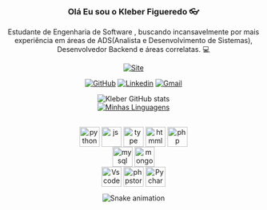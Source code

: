 <div style = "display: inline_block" align="center">
    <h3>Olá Eu sou o Kleber Figueredo 👓</h3>

Estudante de Engenharia de Software , buscando incansavelmente por mais experiência em áreas de ADS(Analista e Desenvolvimento de Sistemas), Desenvolvedor Backend e áreas correlatas. 💻
<br>

[![Site](https://img.shields.io/website?label=biokleberdev.com&style=for-the-badge&url=https://kleberfdev.github.io/Bio/)](https://kleberfdev.github.io/Bio/)

[![GitHub](https://img.shields.io/badge/GitHub-100000?style=for-the-badge&logo=github&logoColor=white)](https://github.com/kleberfdev)
[![Linkedin](https://img.shields.io/badge/LinkedIn-0077B5?style=for-the-badge&logo=linkedin&logoColor=white)](https://www.linkedin.com/in/klebersantanaf/)
[![Gmail](https://img.shields.io/badge/Gmail-D14836?style=for-the-badge&logo=gmail&logoColor=white)](mailto:eduardo.duduribeiro1@gmail.com)

![Kleber GitHub stats](https://github-readme-stats.vercel.app/api?username=kleberfdev&show_icons=true&theme=dracula)
<br>
[![Minhas Linguagens](https://github-readme-stats.vercel.app/api/top-langs/?username=kleberfdev&layout=compact&theme=dracula)](https://github.com/kleberfdev/github-readme-stats)
    </div>
<div style = "display: inline_block" align="center"></br>
    <img align= "center" alt="python" height="40" width="40" src="https://cdn.jsdelivr.net/gh/devicons/devicon/icons/python/python-original.svg">
    <img align= "center" alt="js" height="40" width="40" src="https://cdn.jsdelivr.net/gh/devicons/devicon/icons/javascript/javascript-original.svg">
    <img align= "center" alt="type" height="40" width="40" src="https://cdn.jsdelivr.net/gh/devicons/devicon/icons/typescript/typescript-original.svg">
    <img align= "center" alt="htmml5" height="40" width="40"  src="https://cdn.jsdelivr.net/gh/devicons/devicon/icons/html5/html5-original-wordmark.svg">
    <img align= "center" alt="php" height="40" width="40" src="https://cdn.jsdelivr.net/gh/devicons/devicon/icons/php/php-plain.svg"><br>
    <img align= "center" alt="mysql" height="40" width="40" src="https://cdn.jsdelivr.net/gh/devicons/devicon/icons/mysql/mysql-original.svg">
    <img align= "center" alt="mongodb" height="40" width="40" src="https://cdn.jsdelivr.net/gh/devicons/devicon/icons/mongodb/mongodb-original.svg"><br>
    <img align= "center" alt="Vscode" height="40" width="40" src="https://cdn.jsdelivr.net/gh/devicons/devicon/icons/vscode/vscode-original.svg">
    <img align= "center" alt="phpstorm" height="40" width="40" src="https://cdn.jsdelivr.net/gh/devicons/devicon/icons/phpstorm/phpstorm-original.svg">
    <img align= "center" alt="Pycharm" height="40" width="40" src="https://cdn.jsdelivr.net/gh/devicons/devicon/icons/pycharm/pycharm-original.svg">


  ![Snake animation](https://github.com/danielbped/danielbped/blob/output/github-contribution-grid-snake.svg)
  
</div>
